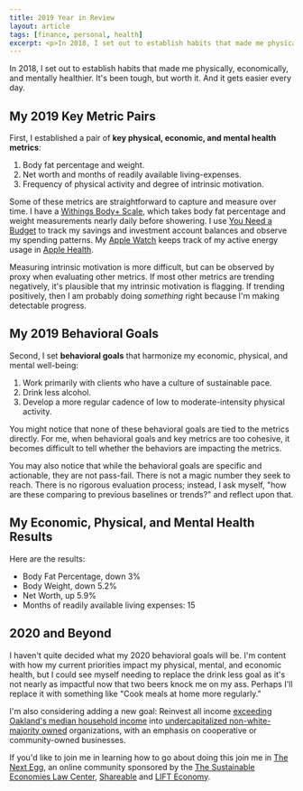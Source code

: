 ```yaml
---
title: 2019 Year in Review
layout: article
tags: [finance, personal, health]
excerpt: <p>In 2018, I set out to establish habits that made me physically,    economically, and mentally healthier. It's been tough, but worth it. And it gets easier every day.</p> <p>Here's the metrics I've used to guide me, the goals I set to improve those metrics, and where I am now.</p>
---
```

In 2018, I set out to establish habits that made me physically, economically, and mentally healthier. It's been tough, but worth it. And it gets easier every day.

## My 2019 Key Metric Pairs

First, I established a pair of **key physical, economic, and mental health metrics**:

1. Body fat percentage and weight.
1. Net worth and months of readily available living-expenses.
1. Frequency of physical activity and degree of intrinsic motivation.

Some of these metrics are straightforward to capture and measure over time. I have a [Withings Body+ Scale](https://www.withings.com/us/en/body-plus), which takes body fat percentage and weight measurements nearly daily before showering. I use [You Need a Budget](https://ynab.com/referral/?ref=oAuCdvn4I0cCK-fh&utm_source=customer_referral) to track my savings and investment account balances and observe my spending patterns. My [Apple Watch](https://www.apple.com/watch/) keeps track of my active energy usage in [Apple Health](https://www.apple.com/ios/health/).

Measuring intrinsic motivation is more difficult, but can be observed by proxy when evaluating other metrics. If most other metrics are trending negatively, it's plausible that my intrinsic motivation is flagging. If trending positively, then I am probably doing _something_ right because I'm making detectable progress.

## My 2019 Behavioral Goals

Second, I set **behavioral goals** that harmonize my economic, physical, and mental well-being:

1. Work primarily with clients who have a culture of sustainable pace.
1. Drink less alcohol.
1. Develop a more regular cadence of low to moderate-intensity physical activity.

You might notice that none of these behavioral goals are tied to the metrics directly. For me, when behavioral goals and key metrics are too cohesive, it becomes difficult to tell whether the behaviors are impacting the metrics.

You may also notice that while the behavioral goals are specific and actionable, they are not pass-fail. There is not a magic number they seek to reach. There is no rigorous evaluation process; instead, I ask myself, "how are these comparing to previous baselines or trends?" and reflect upon that.

## My Economic, Physical, and Mental Health Results

Here are the results:

- Body Fat Percentage, down 3%
- Body Weight, down 5.2%
- Net Worth, up 5.9%
- Months of readily available living expenses: 15

## 2020 and Beyond

I haven't quite decided what my 2020 behavioral goals will be. I'm content with how my current priorities impact my physical, mental, and economic health, but I could see myself needing to replace the drink less goal as it's not nearly as impactful now that two beers knock me on my ass. Perhaps I'll replace it with something like "Cook meals at home more regularly."

I'm also considering adding a new goal: Reinvest all income [exceeding Oakland's median household income](https://datausa.io/profile/geo/oakland-ca) into [undercapitalized non-white-majority owned](https://www.pewresearch.org/fact-tank/2017/11/01/how-wealth-inequality-has-changed-in-the-u-s-since-the-great-recession-by-race-ethnicity-and-income/) organizations, with an emphasis on cooperative or community-owned businesses.

If you'd like to join me in learning how to go about doing this join me in [The Next Egg](https://www.thenextegg.org/), an online community sponsored by the [The Sustainable Economies Law Center](https://www.theselc.org/), [Shareable](https://www.shareable.net/) and [LIFT Economy](https://www.lifteconomy.com/).
